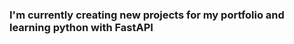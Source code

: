 

<div>
<h3 >I'm currently creating new projects for my portfolio and learning python with FastAPI</h3>
</div>


